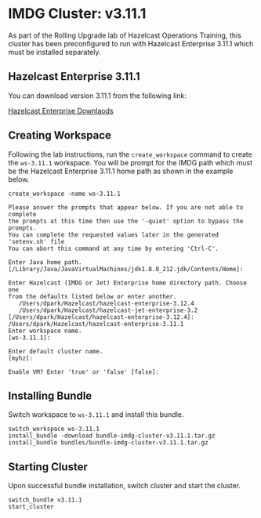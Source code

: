 # IMDG Cluster: v3.11.1

As part of the Rolling Upgrade lab of Hazelcast Operations Training, this cluster has been preconfigured to run with Hazelcast Enterprise 3.11.1 which must be installed separately.

## Hazelcast Enterprise 3.11.1

You can download version 3.11.1 from the following link:

[Hazelcast Enterprise Downlaods](https://hazelcast.com/download/customer/)

## Creating Workspace

Following the lab instructions, run the `create_workspace` command to create the `ws-3.11.1` workspace. You will be prompt for the IMDG path which must be the Hazelcast Enterprise 3.11.1 home path as shown in the example below.

```console
create_workspace -name ws-3.11.1

Please answer the prompts that appear below. If you are not able to complete
the prompts at this time then use the '-quiet' option to bypass the prompts.
You can complete the requested values later in the generated 'setenv.sh' file
You can abort this command at any time by entering 'Ctrl-C'.

Enter Java home path.
[/Library/Java/JavaVirtualMachines/jdk1.8.0_212.jdk/Contents/Home]:

Enter Hazelcast (IMDG or Jet) Enterprise home directory path. Choose one
from the defaults listed below or enter another.
   /Users/dpark/Hazelcast/hazelcast-enterprise-3.12.4
   /Users/dpark/Hazelcast/hazelcast-jet-enterprise-3.2
[/Users/dpark/Hazelcast/hazelcast-enterprise-3.12.4]:
/Users/dpark/Hazelcast/hazelcast-enterprise-3.11.1
Enter workspace name.
[ws-3.11.1]:

Enter default cluster name.
[myhz]:

Enable VM? Enter 'true' or 'false' [false]: 
```


## Installing Bundle

Switch workspace to `ws-3.11.1` and install this bundle.

```console
switch_workspace ws-3.11.1
install_bundle -download bundle-imdg-cluster-v3.11.1.tar.gz
install_bundle bundles/bundle-imdg-cluster-v3.11.1.tar.gz
```

## Starting Cluster

Upon successful bundle installation, switch cluster and start the cluster.

```console
switch_bundle v3.11.1
start_cluster
```
